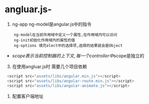 # angluar.js-

1. ng-app ng-model是angular.js中的指令

``` app指定一个范围的html代码是angular.js的作用域
    ng-model在当前作用域中定义一个属性,在作用域内可以访问
    ng-init初始化作用域内的属性的值
    ng-options 填充elect中的选择项,选择的结果就会是Object
```

 -  $scope 表示当前控制器的上下文,每一个controller中$scope是独立的

3. 在使用angluar.js时 需要几个项目依赖
```javascript
 <script src="assets/libs/angular.min.js"></script>
 <script src="assets/libs/angular-route.min.js"></script>
 <script src="assets/libs/angular-animate.js"></script>
```

1. 配置客户端地址
```javascript 
```
